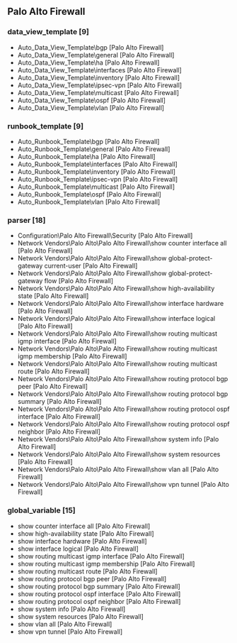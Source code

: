 ## Palo Alto Firewall
### data_view_template [9]
* Auto_Data_View_Template\bgp [Palo Alto Firewall]
* Auto_Data_View_Template\general [Palo Alto Firewall]
* Auto_Data_View_Template\ha [Palo Alto Firewall]
* Auto_Data_View_Template\interfaces [Palo Alto Firewall]
* Auto_Data_View_Template\inventory [Palo Alto Firewall]
* Auto_Data_View_Template\ipsec-vpn [Palo Alto Firewall]
* Auto_Data_View_Template\multicast [Palo Alto Firewall]
* Auto_Data_View_Template\ospf [Palo Alto Firewall]
* Auto_Data_View_Template\vlan [Palo Alto Firewall]

### runbook_template [9]
* Auto_Runbook_Template\bgp [Palo Alto Firewall]
* Auto_Runbook_Template\general [Palo Alto Firewall]
* Auto_Runbook_Template\ha [Palo Alto Firewall]
* Auto_Runbook_Template\interfaces [Palo Alto Firewall]
* Auto_Runbook_Template\inventory [Palo Alto Firewall]
* Auto_Runbook_Template\ipsec-vpn [Palo Alto Firewall]
* Auto_Runbook_Template\multicast [Palo Alto Firewall]
* Auto_Runbook_Template\ospf [Palo Alto Firewall]
* Auto_Runbook_Template\vlan [Palo Alto Firewall]

### parser [18]
* Configuration\Palo Alto Firewall\Security [Palo Alto Firewall]
* Network Vendors\Palo Alto\Palo Alto Firewall\show counter interface all [Palo Alto Firewall]
* Network Vendors\Palo Alto\Palo Alto Firewall\show global-protect-gateway current-user [Palo Alto Firewall]
* Network Vendors\Palo Alto\Palo Alto Firewall\show global-protect-gateway flow [Palo Alto Firewall]
* Network Vendors\Palo Alto\Palo Alto Firewall\show high-availability state [Palo Alto Firewall]
* Network Vendors\Palo Alto\Palo Alto Firewall\show interface hardware [Palo Alto Firewall]
* Network Vendors\Palo Alto\Palo Alto Firewall\show interface logical [Palo Alto Firewall]
* Network Vendors\Palo Alto\Palo Alto Firewall\show routing multicast igmp interface [Palo Alto Firewall]
* Network Vendors\Palo Alto\Palo Alto Firewall\show routing multicast igmp membership [Palo Alto Firewall]
* Network Vendors\Palo Alto\Palo Alto Firewall\show routing multicast route [Palo Alto Firewall]
* Network Vendors\Palo Alto\Palo Alto Firewall\show routing protocol bgp peer [Palo Alto Firewall]
* Network Vendors\Palo Alto\Palo Alto Firewall\show routing protocol bgp summary [Palo Alto Firewall]
* Network Vendors\Palo Alto\Palo Alto Firewall\show routing protocol ospf interface [Palo Alto Firewall]
* Network Vendors\Palo Alto\Palo Alto Firewall\show routing protocol ospf neighbor [Palo Alto Firewall]
* Network Vendors\Palo Alto\Palo Alto Firewall\show system info [Palo Alto Firewall]
* Network Vendors\Palo Alto\Palo Alto Firewall\show system resources [Palo Alto Firewall]
* Network Vendors\Palo Alto\Palo Alto Firewall\show vlan all [Palo Alto Firewall]
* Network Vendors\Palo Alto\Palo Alto Firewall\show vpn tunnel [Palo Alto Firewall]

### global_variable [15]
* show counter interface all [Palo Alto Firewall]
* show high-availability state [Palo Alto Firewall]
* show interface hardware [Palo Alto Firewall]
* show interface logical [Palo Alto Firewall]
* show routing multicast igmp interface [Palo Alto Firewall]
* show routing multicast igmp membership [Palo Alto Firewall]
* show routing multicast route [Palo Alto Firewall]
* show routing protocol bgp peer [Palo Alto Firewall]
* show routing protocol bgp summary [Palo Alto Firewall]
* show routing protocol ospf interface [Palo Alto Firewall]
* show routing protocol ospf neighbor [Palo Alto Firewall]
* show system info [Palo Alto Firewall]
* show system resources [Palo Alto Firewall]
* show vlan all [Palo Alto Firewall]
* show vpn tunnel [Palo Alto Firewall]